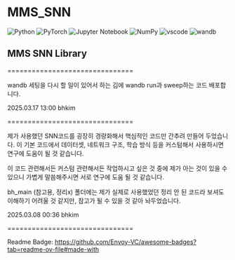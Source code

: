 # MMS_SNN
![Python](https://img.shields.io/badge/python-3670A0?style=for-the-badge&logo=python&logoColor=ffdd54)
![PyTorch](https://img.shields.io/badge/PyTorch-%23EE4C2C.svg?style=for-the-badge&logo=PyTorch&logoColor=white)
![Jupyter Notebook](https://img.shields.io/badge/jupyter-%23FA0F00.svg?style=for-the-badge&logo=jupyter&logoColor=white)
![NumPy](https://img.shields.io/badge/numpy-%23013243.svg?style=for-the-badge&logo=numpy&logoColor=white)
![vscode](https://img.shields.io/badge/Made%20for-VSCode-1f425f.svg)
![wandb](https://img.shields.io/badge/Weights_&_Biases-FFCC33?style=for-the-badge&logo=WeightsAndBiases&logoColor=black)

## MMS SNN Library
===============================

wandb 세팅을 다시 할 일이 있어서 하는 김에 wandb run과 sweep하는 코드 배포합니다.

2025.03.17 13:00 bhkim

===============================

제가 사용했던 SNN코드를 굉장히 경량화해서 핵심적인 코드만 간추려 만들어 두었습니다.
이 기본 코드에서 데이터셋, 네트워크 구조, 학습 방식 등을 커스텀해서 사용하시면 연구에 도움이 될 것 같습니다.

이 코드 관련해서든 커스텀 관련해서든 작업하시고 싶은 것 중에 제가 아는 것이 있을 수 있으니 가볍게 말씀해주시면 서로 연구에 도움 될 것 같습니다.

bh_main (참고용, 정리x) 폴더에는 제가 실제로 사용했었던 정리 안 된 코드라 보셔도 이해하기 어려울 것 같지만, 참고가 될 수 있을 것 같아 놔두었습니다. 

2025.03.08 00:36 bhkim

===============================

Readme Badge: https://github.com/Envoy-VC/awesome-badges?tab=readme-ov-file#made-with
